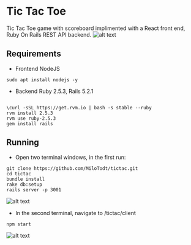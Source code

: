 # Tic Tac Toe

Tic Tac Toe game with scoreboard implimented with a React front end, Ruby On Rails REST API backend.
![alt text](https://i.imgur.com/ymupNbC.png "Website")

## Requirements

* Frontend
NodeJS
```
sudo apt install nodejs -y
```

* Backend
Ruby 2.5.3, Rails 5.2.1

```

\curl -sSL https://get.rvm.io | bash -s stable --ruby
rvm install 2.5.3
rvm use ruby-2.5.3
gem install rails
```


## Running
* Open two terminal windows, in the first run:
```
git clone https://github.com/MiloTodt/tictac.git
cd tictac
bundle install
rake db:setup
rails server -p 3001
```
![alt text](https://i.imgur.com/gSktGvX.png "Back")

* In the second terminal, navigate to /tictac/client
```
npm start
```
![alt text](https://i.imgur.com/Y3v6UwB.png "Front")

